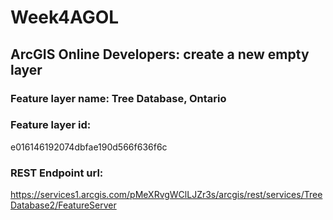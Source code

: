 # Week4AGOL
## ArcGIS Online Developers: create a new empty layer
### Feature layer name: Tree Database, Ontario
### Feature layer id:
e016146192074dbfae190d566f636f6c
### REST Endpoint url:
https://services1.arcgis.com/pMeXRvgWClLJZr3s/arcgis/rest/services/TreeDatabase2/FeatureServer
